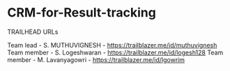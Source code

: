 # CRM-for-Result-tracking

TRAILHEAD URLs

Team lead - S. MUTHUVIGNESH - https://trailblazer.me/id/muthuvignesh
Team member - S. Logeshwaran - https://trailblazer.me/id/logesh128
Team member - M. Lavanyagowri - https://trailblazer.me/id/lgowrim

